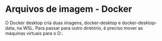 # Arquivos de imagem - Docker

O Docker desktop cria duas imagens, docker-desktop e docker-desktop-data, na WSL. Para passar para outro diretório, é preciso mover as máquinas virtuais para o D:.